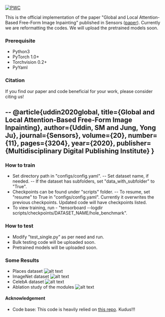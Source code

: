 [![PWC](https://img.shields.io/endpoint.svg?url=https://paperswithcode.com/badge/global-and-local-attention-based-free-form/image-inpainting-on-places2)](https://paperswithcode.com/sota/image-inpainting-on-places2?p=global-and-local-attention-based-free-form)

This is the official implementation of the paper "Global and Local Attention-Based Free-Form Image Inpainting" published in Sensors ([paper](https://www.mdpi.com/1424-8220/20/11/3204)). Currently we are reformatting the codes. We will upload the pretrained models soon.

### Prerequisite
- Python3
- PyTorch 1.0+
- Torchvision 0.2+
- PyYaml


### Citation
If you find our paper and code beneficial for your work, please consider citing us!

--
@article{uddin2020global,
  title={Global and Local Attention-Based Free-Form Image Inpainting},
  author={Uddin, SM and Jung, Yong Ju},
  journal={Sensors},
  volume={20},
  number={11},
  pages={3204},
  year={2020},
  publisher={Multidisciplinary Digital Publishing Institute}
}
--

### How to train
- Set directory path in "configs/config.yaml". 
-- Set dataset name, if needed. 
-- If the dataset has subfolders, set "data_with_subfolder" to "True".
- Checkpoints can be found under "scripts" folder.
-- To resume, set "resume" to True in "configs/config.yaml". Currently it overwrites the previous checkpoints. Updated code will have checkpoints listed.
- To view training, run - "tensorboard --logdir scripts/checkpoints/DATASET_NAME/hole_benchmark".

### How to test
- Modify "test_single.py" as per need and run.
- Bulk testing code will be uploaded soon.
- Pretrained models will be uploaded soon. 

### Some Results
- Places dataset
![alt text](img/places.png)
- ImageNet dataset
![alt text](img/imagenet.png)
- CelebA dataset
![alt text](img/celeba.png)
- Ablation study of the modules
![alt text](img/ablation.png)

#### Acknowledgement
- Code base: This code is heavily relied on [this repo](https://github.com/daa233/generative-inpainting-pytorch). Kudus!!!
